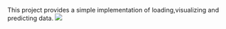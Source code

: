 This project provides a simple implementation of loading,visualizing and predicting data.
<img src = "https://drive.google.com/uc?id=1rPiz0uymWQ3LMjO5t96NXx5187UYnipB">
